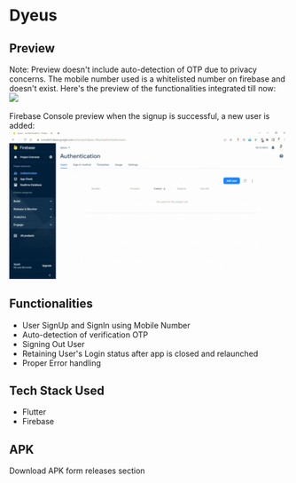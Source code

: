 # Dyeus

## Preview

Note: Preview doesn't include auto-detection of OTP due to privacy concerns. The mobile number used is a whitelisted
number on firebase and doesn't exist. Here's the preview of the functionalities integrated till now:
<br />
<img height="5%" src="https://github.com/srockstech/dyeus/blob/main/images/preview.gif">

Firebase Console preview when the signup is successful, a new user is added:
<img height="20%" src="https://github.com/srockstech/dyeus/blob/main/images/preview_firebase.gif">

## Functionalities

- User SignUp and SignIn using Mobile Number
- Auto-detection of verification OTP
- Signing Out User
- Retaining User's Login status after app is closed and relaunched
- Proper Error handling

## Tech Stack Used

- Flutter
- Firebase

## APK

Download APK form releases section